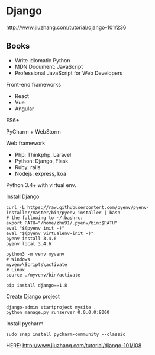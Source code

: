 # Django

http://www.jiuzhang.com/tutorial/django-101/236

## Books
- Write ldiomatic Python
- MDN Document: JavaScript
- Professional JavaScript for Web Developers

Front-end frameworks
- React
- Vue
- Angular

ES6+

PyCharm + WebStorm

Web framework
- Php: Thinkphp, Laravel
- Python: Django, Flask
- Ruby: rails
- Nodejs: express, koa

Python 3.4+ with virtual env.

Install Django
```
curl -L https://raw.githubusercontent.com/pyenv/pyenv-installer/master/bin/pyenv-installer | bash
# the following to ~/.bashrc:
export PATH="/home/zhu91/.pyenv/bin:$PATH"
eval "$(pyenv init -)"
eval "$(pyenv virtualenv-init -)"
pyenv install 3.4.6
pyenv local 3.4.6

python3 -m venv myvenv
# Windows
myvenv\Scripts\activate
# Linux
source ./myvenv/bin/activate

pip install django==1.8
```

Create Django project
```
django-admin startproject mysite .
python manage.py runserver 0.0.0.0:8000
```

Install pycharm
```
sudo snap install pycharm-community --classic
```


HERE:
http://www.jiuzhang.com/tutorial/django-101/108